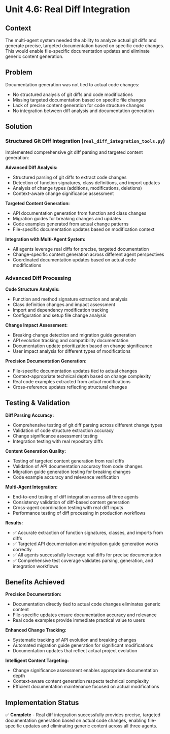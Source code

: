 # Unit 4.6: Real Diff Integration

## Context

The multi-agent system needed the ability to analyze actual git diffs and generate precise, targeted documentation based on specific code changes. This would enable file-specific documentation updates and eliminate generic content generation.

## Problem

Documentation generation was not tied to actual code changes:
- No structured analysis of git diffs and code modifications
- Missing targeted documentation based on specific file changes
- Lack of precise content generation for code structure changes
- No integration between diff analysis and documentation generation

## Solution

### Structured Git Diff Integration (`real_diff_integration_tools.py`)

Implemented comprehensive git diff parsing and targeted content generation:

**Advanced Diff Analysis:**
- Structured parsing of git diffs to extract code changes
- Detection of function signatures, class definitions, and import updates
- Analysis of change types (additions, modifications, deletions)
- Context-aware change significance assessment

**Targeted Content Generation:**
- API documentation generation from function and class changes
- Migration guides for breaking changes and updates
- Code examples generated from actual change patterns
- File-specific documentation updates based on modification context

**Integration with Multi-Agent System:**
- All agents leverage real diffs for precise, targeted documentation
- Change-specific content generation across different agent perspectives
- Coordinated documentation updates based on actual code modifications

### Advanced Diff Processing

**Code Structure Analysis:**
- Function and method signature extraction and analysis
- Class definition changes and impact assessment
- Import and dependency modification tracking
- Configuration and setup file change analysis

**Change Impact Assessment:**
- Breaking change detection and migration guide generation
- API evolution tracking and compatibility documentation
- Documentation update prioritization based on change significance
- User impact analysis for different types of modifications

**Precision Documentation Generation:**
- File-specific documentation updates tied to actual changes
- Context-appropriate technical depth based on change complexity
- Real code examples extracted from actual modifications
- Cross-reference updates reflecting structural changes

## Testing & Validation

**Diff Parsing Accuracy:**
- Comprehensive testing of git diff parsing across different change types
- Validation of code structure extraction accuracy
- Change significance assessment testing
- Integration testing with real repository diffs

**Content Generation Quality:**
- Testing of targeted content generation from real diffs
- Validation of API documentation accuracy from code changes
- Migration guide generation testing for breaking changes
- Code example accuracy and relevance verification

**Multi-Agent Integration:**
- End-to-end testing of diff integration across all three agents
- Consistency validation of diff-based content generation
- Cross-agent coordination testing with real diff inputs
- Performance testing of diff processing in production workflows

**Results:**
- ✅ Accurate extraction of function signatures, classes, and imports from diffs
- ✅ Targeted API documentation and migration guide generation works correctly
- ✅ All agents successfully leverage real diffs for precise documentation
- ✅ Comprehensive test coverage validates parsing, generation, and integration workflows

## Benefits Achieved

**Precision Documentation:**
- Documentation directly tied to actual code changes eliminates generic content
- File-specific updates ensure documentation accuracy and relevance
- Real code examples provide immediate practical value to users

**Enhanced Change Tracking:**
- Systematic tracking of API evolution and breaking changes
- Automated migration guide generation for significant modifications
- Documentation updates that reflect actual project evolution

**Intelligent Content Targeting:**
- Change significance assessment enables appropriate documentation depth
- Context-aware content generation respects technical complexity
- Efficient documentation maintenance focused on actual modifications

## Implementation Status

✅ **Complete** - Real diff integration successfully provides precise, targeted documentation generation based on actual code changes, enabling file-specific updates and eliminating generic content across all three agents.